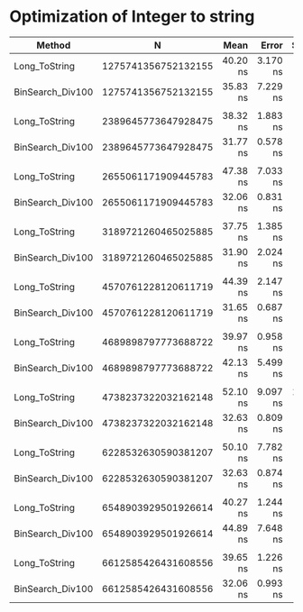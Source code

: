# Optimization of Integer to string




|           Method |                   N |     Mean |    Error |    StdDev | Ratio | RatioSD |
|----------------- |-------------------- |---------:|---------:|----------:|------:|--------:|
|    Long_ToString | 1275741356752132155 | 40.20 ns | 3.170 ns |  3.650 ns |  1.00 |    0.00 |
| BinSearch_Div100 | 1275741356752132155 | 35.83 ns | 7.229 ns |  8.035 ns |  0.89 |    0.21 |
|                  |                     |          |          |           |       |         |
|    Long_ToString | 2389645773647928475 | 38.32 ns | 1.883 ns |  2.093 ns |  1.00 |    0.00 |
| BinSearch_Div100 | 2389645773647928475 | 31.77 ns | 0.578 ns |  0.643 ns |  0.83 |    0.05 |
|                  |                     |          |          |           |       |         |
|    Long_ToString | 2655061171909445783 | 47.38 ns | 7.033 ns |  8.099 ns |  1.00 |    0.00 |
| BinSearch_Div100 | 2655061171909445783 | 32.06 ns | 0.831 ns |  0.889 ns |  0.68 |    0.11 |
|                  |                     |          |          |           |       |         |
|    Long_ToString | 3189721260465025885 | 37.75 ns | 1.385 ns |  1.540 ns |  1.00 |    0.00 |
| BinSearch_Div100 | 3189721260465025885 | 31.90 ns | 2.024 ns |  1.988 ns |  0.85 |    0.05 |
|                  |                     |          |          |           |       |         |
|    Long_ToString | 4570761228120611719 | 44.39 ns | 2.147 ns |  2.472 ns |  1.00 |    0.00 |
| BinSearch_Div100 | 4570761228120611719 | 31.65 ns | 0.687 ns |  0.791 ns |  0.71 |    0.03 |
|                  |                     |          |          |           |       |         |
|    Long_ToString | 4689898797773688722 | 39.97 ns | 0.958 ns |  1.026 ns |  1.00 |    0.00 |
| BinSearch_Div100 | 4689898797773688722 | 42.13 ns | 5.499 ns |  6.332 ns |  1.07 |    0.15 |
|                  |                     |          |          |           |       |         |
|    Long_ToString | 4738237322032162148 | 52.10 ns | 9.097 ns | 10.476 ns |  1.00 |    0.00 |
| BinSearch_Div100 | 4738237322032162148 | 32.63 ns | 0.809 ns |  0.831 ns |  0.66 |    0.15 |
|                  |                     |          |          |           |       |         |
|    Long_ToString | 6228532630590381207 | 50.10 ns | 7.782 ns |  8.962 ns |  1.00 |    0.00 |
| BinSearch_Div100 | 6228532630590381207 | 32.63 ns | 0.874 ns |  0.971 ns |  0.67 |    0.13 |
|                  |                     |          |          |           |       |         |
|    Long_ToString | 6548903929501926614 | 40.27 ns | 1.244 ns |  1.382 ns |  1.00 |    0.00 |
| BinSearch_Div100 | 6548903929501926614 | 44.89 ns | 7.648 ns |  8.807 ns |  1.13 |    0.22 |
|                  |                     |          |          |           |       |         |
|    Long_ToString | 6612585426431608556 | 39.65 ns | 1.226 ns |  1.412 ns |  1.00 |    0.00 |
| BinSearch_Div100 | 6612585426431608556 | 32.06 ns | 0.993 ns |  1.020 ns |  0.80 |    0.03 |
